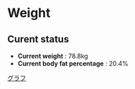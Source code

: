 # Weight

## Curent status
- **Current weight** : 78.8kg
- **Current body fat percentage** : 20.4%

[グラフ](http://yasuharu519.github.io/Weight/)



